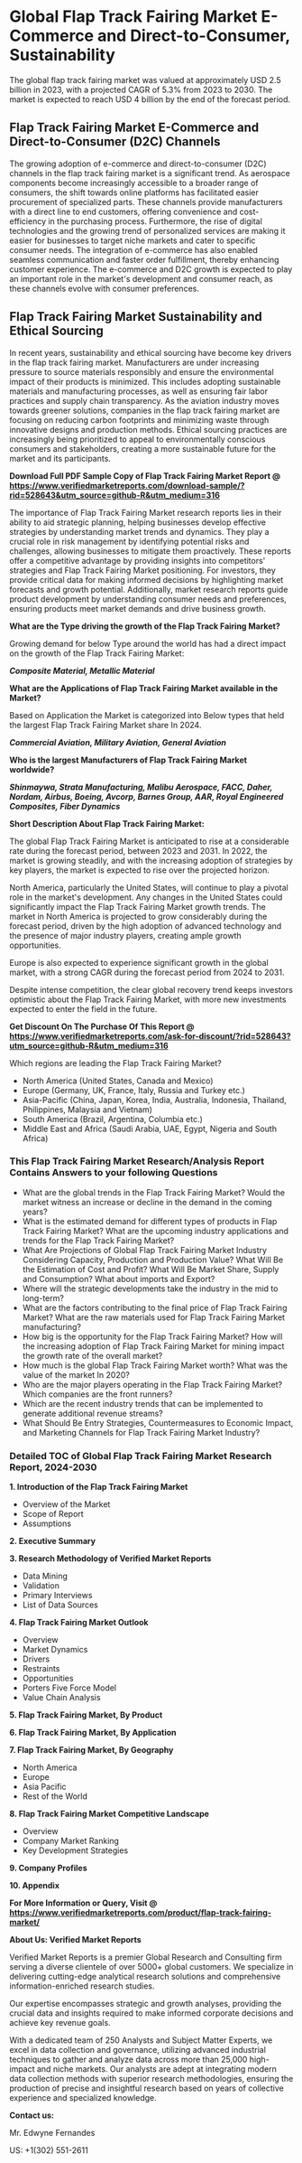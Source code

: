 <h1>Global Flap Track Fairing Market E-Commerce and Direct-to-Consumer, Sustainability</h1><p class=""><p>The global flap track fairing market was valued at approximately USD 2.5 billion in 2023, with a projected CAGR of 5.3% from 2023 to 2030. The market is expected to reach USD 4 billion by the end of the forecast period.</p><h2>Flap Track Fairing Market E-Commerce and Direct-to-Consumer (D2C) Channels</h2><p>The growing adoption of e-commerce and direct-to-consumer (D2C) channels in the flap track fairing market is a significant trend. As aerospace components become increasingly accessible to a broader range of consumers, the shift towards online platforms has facilitated easier procurement of specialized parts. These channels provide manufacturers with a direct line to end customers, offering convenience and cost-efficiency in the purchasing process. Furthermore, the rise of digital technologies and the growing trend of personalized services are making it easier for businesses to target niche markets and cater to specific consumer needs. The integration of e-commerce has also enabled seamless communication and faster order fulfillment, thereby enhancing customer experience. The e-commerce and D2C growth is expected to play an important role in the market's development and consumer reach, as these channels evolve with consumer preferences.<h2>Flap Track Fairing Market Sustainability and Ethical Sourcing</h2><p>In recent years, sustainability and ethical sourcing have become key drivers in the flap track fairing market. Manufacturers are under increasing pressure to source materials responsibly and ensure the environmental impact of their products is minimized. This includes adopting sustainable materials and manufacturing processes, as well as ensuring fair labor practices and supply chain transparency. As the aviation industry moves towards greener solutions, companies in the flap track fairing market are focusing on reducing carbon footprints and minimizing waste through innovative designs and production methods. Ethical sourcing practices are increasingly being prioritized to appeal to environmentally conscious consumers and stakeholders, creating a more sustainable future for the market and its participants.</p></p><p class=""><strong>Download Full PDF Sample Copy of Flap Track Fairing Market Report @ <a href="https://www.verifiedmarketreports.com/download-sample/?rid=528643&utm_source=github-R&utm_medium=316" target="_blank">https://www.verifiedmarketreports.com/download-sample/?rid=528643&utm_source=github-R&utm_medium=316</a></strong></p><p>The importance of&nbsp;Flap Track Fairing Market research reports lies in their ability to aid strategic planning, helping businesses develop effective strategies by understanding market trends and dynamics. They play a crucial role in risk management by identifying potential risks and challenges, allowing businesses to mitigate them proactively. These reports offer a competitive advantage by providing insights into competitors' strategies and Flap Track Fairing Market positioning. For investors, they provide critical data for making informed decisions by highlighting market forecasts and growth potential. Additionally, market research reports guide product development by understanding consumer needs and preferences, ensuring products meet market demands and drive business growth.</p><p><strong>What are the&nbsp;Type driving the growth of the Flap Track Fairing Market?</strong></p><p id="" class="">Growing demand for below Type around the world has had a direct impact on the growth of the Flap Track Fairing Market:</p><p class=""><em><strong>Composite Material, Metallic Material</strong></em></p><p class=""><strong>What are the&nbsp;Applications&nbsp;of Flap Track Fairing Market available in the Market?</strong></p><p id="" class="">Based on Application the Market is categorized into Below types that held the largest Flap Track Fairing Market share In 2024.</p><p class=""><em><strong>Commercial Aviation, Military Aviation, General Aviation</strong></em></p><p class=""><strong>Who is the largest Manufacturers of Flap Track Fairing Market worldwide?</strong></p><p><em><strong>Shinmaywa, Strata Manufacturing, Malibu Aerospace, FACC, Daher, Nordam, Airbus, Boeing, Avcorp, Barnes Group, AAR, Royal Engineered Composites, Fiber Dynamics</strong></em></p><p id="" class=""><strong>Short Description About Flap Track Fairing Market:</strong></p><p>The global Flap Track Fairing Market is anticipated to rise at a considerable rate during the forecast period, between 2023 and 2031. In 2022, the market is growing steadily, and with the increasing adoption of strategies by key players, the market is expected to rise over the projected horizon.</p><p>North America, particularly the United States, will continue to play a pivotal role in the market's development. Any changes in the United States could significantly impact the Flap Track Fairing Market growth trends. The market in North America is projected to grow considerably during the forecast period, driven by the high adoption of advanced technology and the presence of major industry players, creating ample growth opportunities.</p><p>Europe is also expected to experience significant growth in the global market, with a strong CAGR during the forecast period from 2024 to 2031.</p><p>Despite intense competition, the clear global recovery trend keeps investors optimistic about the Flap Track Fairing Market, with more new investments expected to enter the field in the future.</p><p id="" class=""><strong>Get Discount On The Purchase Of This Report @ <a href="https://www.verifiedmarketreports.com/ask-for-discount/?rid=528643?utm_source=github-R&utm_medium=316" target="_blank">https://www.verifiedmarketreports.com/ask-for-discount/?rid=528643?utm_source=github-R&utm_medium=316</a></strong></p><p class="">Which regions are leading the Flap Track Fairing Market?</p><ul><li>North America (United States, Canada and Mexico)</li><li>Europe (Germany, UK, France, Italy, Russia and Turkey etc.)</li><li>Asia-Pacific (China, Japan, Korea, India, Australia, Indonesia, Thailand, Philippines, Malaysia and Vietnam)</li><li>South America (Brazil, Argentina, Columbia etc.)</li><li>Middle East and Africa (Saudi Arabia, UAE, Egypt, Nigeria and South Africa)</li></ul><h3 id="" class="">This Flap Track Fairing Market Research/Analysis Report Contains Answers to your following Questions</h3><ul><li>What are the global trends in the Flap Track Fairing Market? Would the market witness an increase or decline in the demand in the coming years?</li><li>What is the estimated demand for different types of products in Flap Track Fairing Market? What are the upcoming industry applications and trends for the Flap Track Fairing Market?</li><li>What Are Projections of Global Flap Track Fairing Market Industry Considering Capacity, Production and Production Value? What Will Be the Estimation of Cost and Profit? What Will Be Market Share, Supply and Consumption? What about imports and Export?</li><li>Where will the strategic developments take the industry in the mid to long-term?</li><li>What are the factors contributing to the final price of Flap Track Fairing Market? What are the raw materials used for Flap Track Fairing Market manufacturing?</li><li>How big is the opportunity for the Flap Track Fairing Market? How will the increasing adoption of Flap Track Fairing Market for mining impact the growth rate of the overall market?</li><li>How much is the global Flap Track Fairing Market worth? What was the value of the market In 2020?</li><li>Who are the major players operating in the Flap Track Fairing Market? Which companies are the front runners?</li><li>Which are the recent industry trends that can be implemented to generate additional revenue streams?</li><li>What Should Be Entry Strategies, Countermeasures to Economic Impact, and Marketing Channels for Flap Track Fairing Market Industry?</li></ul><h3 id="" class="">Detailed TOC of Global Flap Track Fairing Market Research Report, 2024-2030</h3><p id="" class=""><strong>1. Introduction of the Flap Track Fairing Market</strong></p><ul><li>Overview of the Market</li><li>Scope of Report</li><li>Assumptions</li></ul><p id="" class=""><strong>2. Executive Summary</strong></p><p id="" class=""><strong>3. Research Methodology of Verified Market Reports</strong></p><ul><li>Data Mining</li><li>Validation</li><li>Primary Interviews</li><li>List of Data Sources</li></ul><p id="" class=""><strong>4. Flap Track Fairing Market Outlook</strong></p><ul><li>Overview</li><li>Market Dynamics</li><li>Drivers</li><li>Restraints</li><li>Opportunities</li><li>Porters Five Force Model</li><li>Value Chain Analysis</li></ul><p id="" class=""><strong>5. Flap Track Fairing Market, By Product</strong></p><p id="" class=""><strong>6. Flap Track Fairing Market, By Application</strong></p><p id="" class=""><strong>7. Flap Track Fairing Market, By Geography</strong></p><ul><li>North America</li><li>Europe</li><li>Asia Pacific</li><li>Rest of the World</li></ul><p id="" class=""><strong>8. Flap Track Fairing Market Competitive Landscape</strong></p><ul><li>Overview</li><li>Company Market Ranking</li><li>Key Development Strategies</li></ul><p id="" class=""><strong>9. Company Profiles</strong></p><p id="" class=""><strong>10. Appendix</strong></p><p id="" class=""><strong>For More Information or Query, Visit @ <a href="https://www.verifiedmarketreports.com/product/flap-track-fairing-market/" target="_blank">https://www.verifiedmarketreports.com/product/flap-track-fairing-market/</a></strong></p><p id="" class=""><strong>About Us: Verified Market Reports</strong></p><p id="" class="">Verified Market Reports is a premier Global Research and Consulting firm serving a diverse clientele of over 5000+ global customers. We specialize in delivering cutting-edge analytical research solutions and comprehensive information-enriched research studies.</p><p id="" class="">Our expertise encompasses strategic and growth analyses, providing the crucial data and insights required to make informed corporate decisions and achieve key revenue goals.</p><p id="" class="">With a dedicated team of 250 Analysts and Subject Matter Experts, we excel in data collection and governance, utilizing advanced industrial techniques to gather and analyze data across more than 25,000 high-impact and niche markets. Our analysts are adept at integrating modern data collection methods with superior research methodologies, ensuring the production of precise and insightful research based on years of collective experience and specialized knowledge.</p><p id="" class=""><strong>Contact us:</strong></p><p id="" class="">Mr. Edwyne Fernandes</p><p id="" class="">US: +1(302) 551-2611</p>
